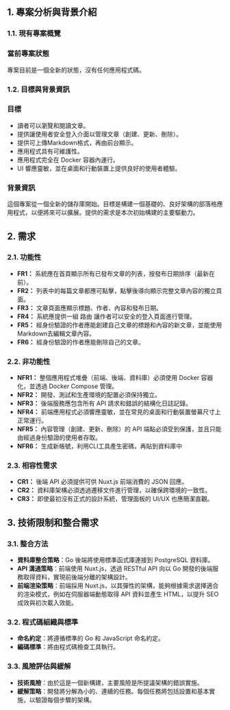 ## **1. 專案分析與背景介紹**

### **1.1. 現有專案概覽**

### **當前專案狀態**

專案目前是一個全新的狀態，沒有任何應用程式碼。

### **1.2. 目標與背景資訊**

### **目標**

- 讀者可以瀏覽和閱讀文章。
- 提供讓使用者安全登入介面以管理文章（創建、更新、刪除）。
- 提供可上傳Markdown格式，再由前台顯示。
- 應用程式具有可維護性。
- 應用程式完全在 Docker 容器內運行。
- UI 響應靈敏，並在桌面和行動裝置上提供良好的使用者體驗。

### **背景資訊**

這個專案從一個全新的儲存庫開始。目標是構建一個基礎的、良好架構的部落格應用程式，以便將來可以擴展。提供的需求是本次初始構建的主要驅動力。

## **2. 需求**

### **2.1. 功能性**

- **FR1：** 系統應在首頁顯示所有已發布文章的列表，按發布日期排序（最新在前）。
- **FR2：** 列表中的每篇文章都應可點擊，點擊後導向顯示完整文章內容的獨立頁面。
- **FR3：** 文章頁面應顯示標題、作者、內容和發布日期。
- **FR4：** 系統應提供一組 路由 讓作者可以安全的登入頁面進行管理。
- **FR5：** 經身份驗證的作者應能創建自己文章的標題和內容的新文章，並能使用Markdown去編輯文章內容。
- **FR6：** 經身份驗證的作者應能刪除自己的文章。

### **2.2. 非功能性**

- **NFR1：** 整個應用程式堆疊（前端、後端、資料庫）必須使用 Docker 容器化，並透過 Docker Compose 管理。
- **NFR2：** 開發、測試和生產環境的配置必須保持獨立。
- **NFR3：** 後端服務應包含所有 API 請求和錯誤的結構化日誌記錄。
- **NFR4：** 前端應用程式必須響應靈敏，並在常見的桌面和行動裝置螢幕尺寸上正常運行。
- **NFR5：** 內容管理（創建、更新、刪除）的 API 端點必須受到保護，並且只能由經過身份驗證的使用者存取。
- **NFR6：** 生成新帳號，利用CLI工具產生密碼，再貼到資料庫中

### **2.3. 相容性需求**

- **CR1：** 後端 API 必須提供可供 Nuxt.js 前端消費的 JSON 回應。
- **CR2：** 資料庫架構必須透過遷移文件進行管理，以確保跨環境的一致性。
- **CR3：** 即使最初沒有正式的設計系統，管理面板的 UI/UX 也應簡潔直觀。


## **3. 技術限制和整合需求**

### **3.1. 整合方法**

- **資料庫整合策略**：Go 後端將使用標準函式庫連接到 PostgreSQL 資料庫。
- **API 溝通策略**：前端使用 Nuxt.js，透過 RESTful API 向以 Go 開發的後端服務取得資料，實現前後端分離的架構設計。
- **前端渲染策略**：前端採用 Nuxt.js，以其彈性的架構，能夠根據需求選擇適合的渲染模式，例如在伺服器端動態取得 API 資料並產生 HTML，以提升 SEO 成效與初次載入效能。

### **3.2. 程式碼組織與標準**
- **命名約定**：將遵循標準的 Go 和 JavaScript 命名約定。
- **編碼標準**：將由程式碼檢查工具執行。

### **3.3. 風險評估與緩解**

- **技術風險**：由於這是一個新構建，主要風險是所提議架構的錯誤實施。
- **緩解策略**：開發將分解為小的、連續的任務。每個任務將包括設置和基本實施，以驗證每個步驟的架構。